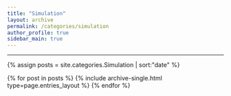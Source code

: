 ```yaml
---
title: "Simulation"
layout: archive
permalink: /categories/simulation
author_profile: true
sidebar_main: true
---
```


<!-- 공백이 포함되어 있는 카테고리 이름의 경우 site.categories.['a b c'] 이런식으로! -->

***

{% assign posts = site.categories.Simulation | sort:"date" %}

{% for post in posts %}
  {% include archive-single.html type=page.entries_layout %}
{% endfor %}

